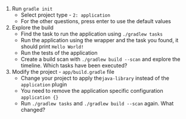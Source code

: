 1. Run `gradle init` 
    - Select project type - `2: application` 
    - For the other questions, press enter to use the default values
2. Explore the build
    - Find the task to run the application using `./gradlew tasks`
    - Run the application using the wrapper and the task you found, it should print `Hello World!`
    - Run the tests of the application
    - Create a build scan with `./gradlew build --scan` and explore the timeline. Which tasks have been executed?
3. Modify the project - `app/build.gradle` file
    - Change your project to apply  the`java-library` instead of the `application` plugin
    - You need to remove the application specific configuration `application {}`
    - Run `./gradlew tasks` and `./gradlew build --scan` again. What changed?
